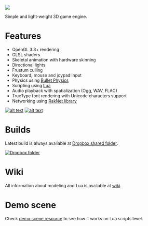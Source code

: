 ![](http://i.imgur.com/x3GSfPD.png)

Simple and light-weight 3D game engine.

# Features
* OpenGL 3.3+ rendering
* GLSL shaders
* Skeletal animation with hardware skinning
* Directional lights
* Frustum culling
* Keyboard, mouse and joypad input
* Physics using [Bullet Physics](https://github.com/bulletphysics/bullet3)
* Scripting using [Lua](https://www.lua.org)
* Audio playback with spatialization (Ogg, WAV, FLAC)
* TrueType font rendering with Unicode characters support
* Networking using [RakNet library](https://github.com/OculusVR/RakNet)

[![alt text](http://i.imgur.com/spFAFnr.png "Static and dynamic bone collision")](https://youtu.be/L2UA3kquDpg)  [![alt text](http://i.imgur.com/p1LoxXA.png "Solid bodies physics")](https://youtu.be/NP3ijUbu1oI)

# Builds
Latest build is always avaliable at [Dropbox shared folder](https://www.dropbox.com/sh/vowd9qzzy5hosen/AADyDIJJi7bYwbPFZ8rhvolZa?dl=0).

[![Dropbox folder](https://www.dropbox.com/static/images/logo.png)](https://www.dropbox.com/sh/vowd9qzzy5hosen/AADyDIJJi7bYwbPFZ8rhvolZa?dl=0)

# Wiki
All information about modeling and Lua is avaliable at [wiki](https://github.com/SDraw/run-on-coal/wiki).

# Demo scene
Check [demo scene resource](https://github.com/SDraw/roc-app-demo) to see how it works on Lua scripts level.
